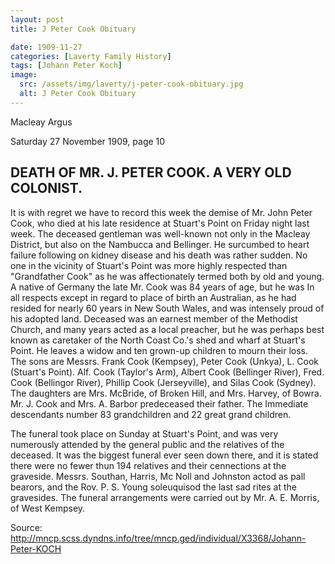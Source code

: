 ```yaml
---
layout: post
title: J Peter Cook Obituary

date: 1909-11-27
categories: [Laverty Family History]
tags: [Johann Peter Koch]
image:
  src: /assets/img/laverty/j-peter-cook-obituary.jpg
  alt: J Peter Cook Obituary
---
```


Macleay Argus

Saturday 27 November 1909, page 10

## DEATH OF MR. J. PETER COOK. A VERY OLD COLONIST.

It is with regret we have to record this week the demise of Mr. John Peter Cook, who died at his late residence at Stuart's Point on Friday night last week. The deceased gentleman was well-known not only in the Macleay District, but also on the Nambucca and Bellinger. He surcumbed to heart failure following on kidney disease and his death was rather sudden. No one in the vicinity of Stuart's Point was more highly respected than "Grandfather Cook" as he was affectionately termed both by old and young. A native of Germany the late Mr. Cook was 84 years of age, but he was In all respects except in regard to place of birth an Australian, as he had resided for nearly 60 years in New South Wales, and was intensely proud of his adopted land. Deceased was an earnest member of the Methodist Church, and many years acted as a local preacher, but he was perhaps best known as caretaker of the North Coast Co.'s shed and wharf at Stuart's Point. He leaves a widow and ten grown-up children to mourn their loss. The sons are Messrs. Frank Cook (Kempsey), Peter Cook (Unkya), L. Cook (Stuart's Point). Alf. Cook (Taylor's Arm), Albert Cook (Bellinger River), Fred. Cook (Bellingor River), Phillip Cook (Jerseyville), and Silas Cook (Sydney). The daughters are Mrs. McBride, of Broken Hill, and Mrs. Harvey, of Bowra. Mr. J. Cook and Mrs. A. Barbor predeceased their father. The Immediate descendants number 83 grandchildren and 22 great grand children.

The funeral took place on Sunday at Stuart's Point, and was very numerously attended by the general public and the relatives of the deceased. It was the biggest funeral ever seen down there, and it is stated there were no fewer thun 194 relatives and their cennections at the graveside. Messrs. Southan, Harris, Mc Noll and Johnston actod as pall bearors, and the Rov. P. S. Young soleuquisod the last sad rites at the gravesides. The funeral arrangements were carried out by Mr. A. E. Morris, of West Kempsey.

Source: <http://mncp.scss.dyndns.info/tree/mncp.ged/individual/X3368/Johann-Peter-KOCH>